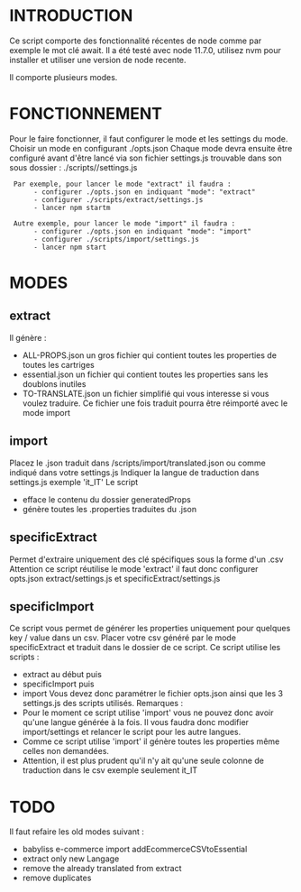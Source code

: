 # INTRODUCTION
Ce script comporte des fonctionnalité récentes de node comme par exemple le mot clé await.
Il a été testé avec node 11.7.0, utilisez nvm pour installer et utiliser une version de node recente.

Il comporte plusieurs modes. 


# FONCTIONNEMENT
Pour le faire fonctionner, il faut configurer le mode et les settings du mode.
     Choisir un mode en configurant ./opts.json
     Chaque mode devra ensuite être configuré avant d'être lancé via son fichier settings.js trouvable dans son sous dossier : ./scripts/<mode>/settings.js

     Par exemple, pour lancer le mode "extract" il faudra :
          - configurer ./opts.json en indiquant "mode": "extract"
          - configurer ./scripts/extract/settings.js 
          - lancer npm startm
        
     Autre exemple, pour lancer le mode "import" il faudra :
          - configurer ./opts.json en indiquant "mode": "import"
          - configurer ./scripts/import/settings.js 
          - lancer npm start


# MODES
## extract 
Il génère :
* ALL-PROPS.json un gros fichier qui contient toutes les properties de toutes les cartriges
* essential.json un fichier qui contient toutes les properties sans les doublons inutiles
* TO-TRANSLATE.json un fichier simplifié qui vous interesse si vous voulez traduire. Ce fichier une fois traduit pourra être réimporté avec le mode import

## import
Placez le .json traduit dans /scripts/import/translated.json ou comme indiqué dans votre settings.js
Indiquer la langue de traduction dans settings.js exemple 'it_IT'
Le script 
* efface le contenu du dossier generatedProps
* génère toutes les .properties traduites du .json

## specificExtract
Permet d'extraire uniquement des clé spécifiques sous la forme d'un .csv
Attention ce script réutilise le mode 'extract' il faut donc configurer opts.json extract/settings.js et specificExtract/settings.js

## specificImport
Ce script vous permet de générer les properties uniquement pour quelques key / value dans un csv. 
Placer votre csv généré par le mode specificExtract et traduit dans le dossier de ce script.
Ce script utilise les scripts :
* extract au début puis 
* specificImport puis 
* import 
Vous devez donc paramétrer le fichier opts.json ainsi que les 3 settings.js des scripts utilisés.
Remarques : 
* Pour le moment ce script utilise 'import' vous ne pouvez donc avoir qu'une langue générée à la fois. Il vous faudra donc modifier import/settings et relancer le script pour les autre langues.
* Comme ce script utilise 'import' il génère toutes les properties même celles non demandées.
* Attention, il est plus prudent qu'il n'y ait qu'une seule colonne de traduction dans le csv exemple seulement it_IT


# TODO
Il faut refaire les old modes suivant :
* babyliss e-commerce import addEcommerceCSVtoEssential
* extract only new Langage
* remove the already translated from extract
* remove duplicates